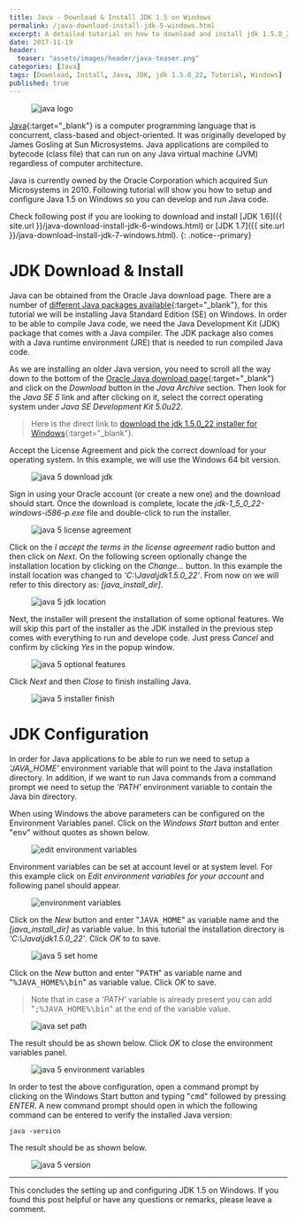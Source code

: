 ```yaml
---
title: Java - Download & Install JDK 1.5 on Windows 
permalink: /java-download-install-jdk-5-windows.html
excerpt: A detailed tutorial on how to download and install jdk 1.5.0_22 on Windows.
date: 2017-11-19
header:
  teaser: "assets/images/header/java-teaser.png"
categories: [Java]
tags: [Download, Install, Java, JDK, jdk 1.5.0_22, Tutorial, Windows]
published: true
---
```


<figure>
    <img src="{{ site.url }}/assets/images/logo/java-logo.png" alt="java logo" class="logo">
</figure>

[Java](https://www.java.com/en/){:target="_blank"} is a computer programming language that is concurrent, class-based and object-oriented. It was originally developed by James Gosling at Sun Microsystems. Java applications are compiled to bytecode (class file) that can run on any Java virtual machine (JVM) regardless of computer architecture.

Java is currently owned by the Oracle Corporation which acquired Sun Microsystems in 2010. Following tutorial will show you how to setup and configure Java 1.5 on Windows so you can develop and run Java code.

Check following post if you are looking to download and install [JDK 1.6]({{ site.url }}/java-download-install-jdk-6-windows.html) or [JDK 1.7]({{ site.url }}/java-download-install-jdk-7-windows.html).
{: .notice--primary}

# JDK Download & Install

Java can be obtained from the Oracle Java download page. There are a number of [different Java packages available](https://docs.oracle.com/javaee/6/firstcup/doc/gkhoy.html){:target="_blank"}, for this tutorial we will be installing Java Standard Edition (SE) on Windows. In order to be able to compile Java code, we need the Java Development Kit (JDK) package that comes with a Java compiler. The JDK package also comes with a Java runtime environment (JRE) that is needed to run compiled Java code.

As we are installing an older Java version, you need to scroll all the way down to the bottom of the [Oracle Java download page](http://www.oracle.com/technetwork/java/javase/downloads/index.html){:target="_blank"} and click on the <var>Download</var> button in the <var>Java Archive</var> section. Then look for the <var>Java SE 5</var> link and after clicking on it, select the correct operating system under <var>Java SE Development Kit 5.0u22</var>.

> Here is the direct link to [download the jdk 1.5.0_22 installer for Windows](http://www.oracle.com/technetwork/java/javasebusiness/downloads/java-archive-downloads-javase5-419410.html){:target="_blank"}.

Accept the License Agreement and pick the correct download for your operating system. In this example, we will use the Windows 64 bit version.

<figure>
    <img src="{{ site.url }}/assets/images/posts/java/java-5-download-jdk.png" alt="java 5 download jdk">
</figure>

Sign in using your Oracle account (or create a new one) and the download should start. Once the download is complete, locate the <var>jdk-1_5_0_22-windows-i586-p.exe</var> file and double-click to run the installer.

<figure>
    <img src="{{ site.url }}/assets/images/posts/java/java-5-license-agreement.png" alt="java 5 license agreement">
</figure>

Click on the <var>I accept the terms in the license agreement</var> radio button and then click on <var>Next</var>. On the following screen optionally change the installation location by clicking on the <var>Change...</var> button. In this example the install location was changed to <var>'C:\Java\jdk1.5.0_22'</var>. From now on we will refer to this directory as: <var>[java_install_dir]</var>.

<figure>
    <img src="{{ site.url }}/assets/images/posts/java/java-5-jdk-location.png" alt="java 5 jdk location">
</figure>

Next, the installer will present the installation of some optional features. We will skip this part of the installer as the JDK installed in the previous step comes with everything to run and develope code. Just press <var>Cancel</var> and confirm by clicking <var>Yes</var> in the popup window.

<figure>
    <img src="{{ site.url }}/assets/images/posts/java/java-5-optional-features.png" alt="java 5 optional features">
</figure>

Click <var>Next</var> and then <var>Close</var> to finish installing Java.

<figure>
    <img src="{{ site.url }}/assets/images/posts/java/java-5-installer-finish.png" alt="java 5 installer finish">
</figure>

# JDK Configuration

In order for Java applications to be able to run we need to setup a <var>'JAVA_HOME'</var> environment variable that will point to the Java installation directory. In addition, if we want to run Java commands from a command prompt we need to setup the <var>'PATH'</var> environment variable to contain the Java bin directory.

When using Windows the above parameters can be configured on the Environment Variables panel. Click on the <var>Windows Start</var> button and enter "<kbd>env</kbd>" without quotes as shown below.

<figure>
    <img src="{{ site.url }}/assets/images/posts/java/edit-environment-variables.png" alt="edit environment variables">
</figure>

Environment variables can be set at account level or at system level. For this example click on <var>Edit environment variables for your account</var> and following panel should appear.

<figure>
    <img src="{{ site.url }}/assets/images/posts/java/environment-variables.png" alt="environment variables">
</figure>

Click on the <var>New</var> button and enter "<kbd>JAVA_HOME</kbd>" as variable name and the <var>[java_install_dir]</var> as variable value. In this tutorial the installation directory is <var>'C:\Java\jdk1.5.0_22'</var>. Click <var>OK</var> to to save.

<figure>
    <img src="{{ site.url }}/assets/images/posts/java/java-5-set-home.png" alt="java 5 set home">
</figure>

Click on the <var>New</var> button and enter "<kbd>PATH</kbd>" as variable name and "<kbd>%JAVA_HOME%\bin</kbd>" as variable value. Click <var>OK</var> to save.

> Note that in case a <var>'PATH'</var> variable is already present you can add "<kbd>;%JAVA_HOME%\bin</kbd>" at the end of the variable value.

<figure>
    <img src="{{ site.url }}/assets/images/posts/java/java-set-path.png" alt="java set path">
</figure>

The result should be as shown below. Click <var>OK</var> to close the environment variables panel.

<figure>
    <img src="{{ site.url }}/assets/images/posts/java/java-5-environment-variables.png" alt="java 5 environment variables">
</figure>

In order to test the above configuration, open a command prompt by clicking on the Windows Start button and typing "<kbd>cmd</kbd>" followed by pressing <var>ENTER</var>. A new command prompt should open in which the following command can be entered to verify the installed Java version:

``` plaintext
java -version
```

The result should be as shown below.

<figure>
    <img src="{{ site.url }}/assets/images/posts/java/java-5-version.png" alt="java 5 version">
</figure>

---

This concludes the setting up and configuring JDK 1.5 on Windows. If you found this post helpful or have any questions or remarks, please leave a comment.
